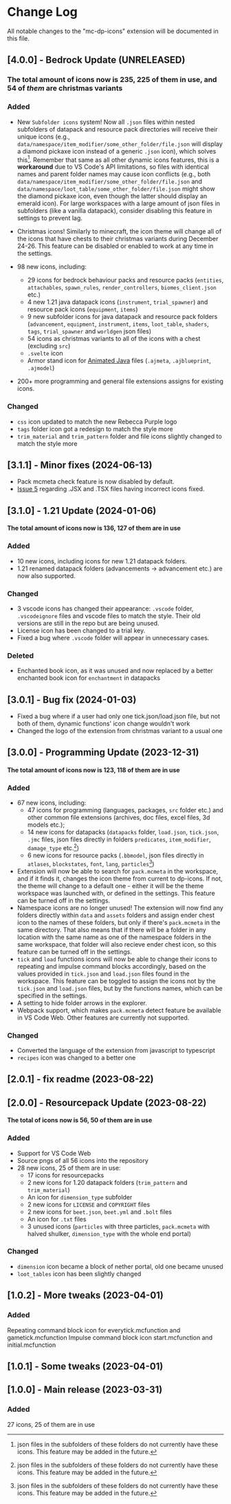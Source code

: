 # Change Log

All notable changes to the "mc-dp-icons" extension will be documented in this file.
## [4.0.0] - Bedrock Update (UNRELEASED)
### The total amount of icons now is 235, 225 of them in use, and 54 of *them* are christmas variants
### Added
- New `Subfolder icons` system! Now all `.json` files within nested subfolders of datapack and resource pack directories will receive their unique icons (e.g., `data/namespace/item_modifier/some_other_folder/file.json` will display a diamond pickaxe icon instead of a generic `.json` icon), which solves this[^1]. Remember that same as all other dynamic icons features, this is a **workaround** due to VS Code's API limitations, so files with identical names and parent folder names may cause icon conflicts (e.g., both `data/namespace/item_modifier/some_other_folder/file.json` and `data/namespace/loot_table/some_other_folder/file.json` might show the diamond pickaxe icon, even though the latter should display an emerald icon). For large workspaces with a large amount of json files in subfolders (like a vanilla datapack), consider disabling this feature in settings to prevent lag.

- Christmas icons! Similarly to minecraft, the icon theme will change all of the icons that have chests to their christmas variants during December 24-26. This feature can be disabled or enabled to work at any time in the settings.

- 98 new icons, including:
    - 29 icons for bedrock behaviour packs and resource packs (`entities`, `attachables`, `spawn_rules`, `render_controllers`, `biomes_client.json` etc.)
    - 4 new 1.21 java datapack icons (`instrument`, `trial_spawner`) and resource pack icons (`equipment`, `items`)
    - 9 new subfolder icons for java datapack and resource pack folders (`advancement`, `equipment`, `instrument`, `items`, `loot_table`, `shaders`, `tags`, `trial_spawner` and `worldgen` json files)
    - 54 icons as christmas variants to all of the icons with a chest (excluding `src`)
    - `.svelte` icon
    - Armor stand icon for [Animated Java](https://animated-java.dev/) files (`.ajmeta`, `.ajblueprint`, `.ajmodel`)

- 200+ more programming and general file extensions assigns for existing icons.
### Changed
- `css` icon updated to match the new Rebecca Purple logo
- `tags` folder icon got a redesign to match the style more
- `trim_material` and `trim_pattern` folder and file icons slightly changed to match the style more

## [3.1.1] - Minor fixes (2024-06-13)
- Pack mcmeta check feature is now disabled by default.
- [Issue 5](https://github.com/FuncFusion/mc-dp-icons/issues/5) regarding .JSX and .TSX files having incorrect icons fixed.

## [3.1.0] - 1.21 Update (2024-01-06)
#### The total amount of icons now is 136, 127 of them are in use
### Added
- 10 new icons, including icons for new 1.21 datapack folders.
- 1.21 renamed datapack folders (advancements -> advancement etc.) are now also supported.
### Changed
- 3 vscode icons has changed their appearance: `.vscode` folder, `.vscodeignore` files and vscode files to match the style. Their old versions are still in the repo but are being unused.
- License icon has been changed to a trial key.
- Fixed a bug where `.vscode` folder will appear in unnecessary cases.
### Deleted
- Enchanted book icon, as it was unused and now replaced by a better enchanted book icon for `enchantment` in datapacks

## [3.0.1] - Bug fix (2024-01-03)
- Fixed a bug where if a user had only one tick.json/load.json file, but not both of them, dynamic functions' icon change wouldn't work
- Changed the logo of the extension from christmas variant to a usual one

## [3.0.0] - Programming Update (2023-12-31)
#### The total amount of icons now is 123, 118 of them are in use
### Added
- 67 new icons, including:
    - 47 icons for programming (languages, packages, `src` folder etc.) and other common file extensions (archives, doc files, excel files, 3d models etc.);
    - 14 new icons for datapacks (`datapacks` folder, `load.json`, `tick.json`, `.jmc` files, json files directly in folders `predicates`, `item_modifier`, `damage_type` etc.[^1])
    - 6 new icons for resource packs (`.bbmodel`, json files directly in `atlases`, `blockstates`, `font`, `lang`, `particles`[^1])
- Extension will now be able to search for `pack.mcmeta` in the workspace, and if it finds it, changes the icon theme from current to dp-icons. If not, the theme will change to a default one - either it will be the theme workspace was launched with, or defined in the settings. This feature can be turned off in the settings. 
- Namespace icons are no longer unused! The extension will now find any folders directly within `data` and `assets` folders and assign ender chest icon to the names of these folders, but only if there's `pack.mcmeta` in the same directory. That also means that if there will be a folder in any location with the same name as one of the namespace folders in the same workspace, that folder will also recieve ender chest icon, so this feature can be turned off in the settings.
- `tick` and `load` functions icons will now be able to change their icons to repeating and impulse command blocks accordingly, based on the values provided in `tick.json` and `load.json` files found in the workspace. This feature can be toggled to assign the icons not by the `tick.json` and `load.json` files, but by the functions names, which can be specified in the settings.
- A setting to hide folder arrows in the explorer.
- Webpack support, which makes `pack.mcmeta` detect feature be available in VS Code Web. Other features are currently not supported.

[^1]: json files in the subfolders of these folders do not currently have these icons. This feature may be added in the future.
### Changed
- Converted the language of the extension from javascript to typescript
- `recipes` icon was changed to a better one

## [2.0.1] - fix readme (2023-08-22)

## [2.0.0] - Resourcepack Update (2023-08-22)
#### The total of icons now is 56, 50 of them are in use
### Added
- Support for VS Code Web
- Source pngs of all 56 icons into the repository
- 28 new icons, 25 of them are in use:
    - 17 icons for resourcepacks
    - 2 new icons for 1.20 datapack folders (`trim_pattern` and `trim_material`)
    - An icon for `dimension_type` subfolder
    - 2 new icons for `LICENSE` and `COPYRIGHT` files
    - 2 new icons for `beet.json`, `beet.yml` and `.bolt` files
    - An icon for `.txt` files
    - 3 unused icons (`particles` with three particles, `pack.mcmeta` with halved shulker, `dimension_type` with the whole end portal)
### Changed
- `dimension` icon became a block of nether portal, old one became unused
- `loot_tables` icon has been slightly changed

## [1.0.2] - More tweaks (2023-04-01)
### Added
Repeating command block icon for everytick.mcfunction and gametick.mcfunction
Impulse command block icon start.mcfunction and initial.mcfunction

## [1.0.1] - Some tweaks (2023-04-01)

## [1.0.0] - Main release (2023-03-31)
### Added
27 icons, 25 of them are in use